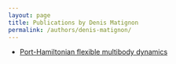 ```yaml
---
layout: page
title: Publications by Denis Matignon
permalink: /authors/denis-matignon/
---
```


- [Port-Hamiltonian flexible multibody dynamics](../../port-hamiltonian-flexible-multibody-dynamics)

